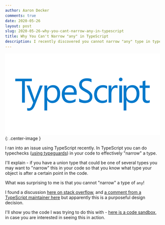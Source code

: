 ```yaml
---
author: Aaron Decker
comments: true
date: 2020-05-26
layout: post
slug: 2020-05-26-why-you-cant-narrow-any-in-typescript
title: Why You Can't Narrow "any" in TypeScript
description: I recently discovered you cannot narrow "any" type in typescript with a typeguard.
---
```


![Typescript logo](/images/typescript-logo.png){: .center-image }

I ran into an issue using TypeScript recently. In TypeScript you can do typechecks ([using typeguards](https://www.typescriptlang.org/docs/handbook/advanced-types.html#type-guards-and-differentiating-types)) in your code to effectively "narrow" a type.

I'll explain - if you have a union type that could be one of several types you may want to "narrow" this in your code so that you know what type your object is after a certain point in the code.

What was surprising to me is that you cannot "narrow" a type of `any`!

I found a discussion [here on stack overflow](https://stackoverflow.com/questions/36940687/why-does-typescript-not-narrow-the-any-type-in-this-type-guard), and [a comment from a TypeScript maintainer here](https://github.com/Microsoft/TypeScript/issues/1938#issuecomment-72994925) but apparently this is a purposeful design decision.

I'll show you the code I was trying to do this with - [here is a code sandbox](https://codesandbox.io/s/inspiring-microservice-dszyi?file=/src/index.ts),
in case you are interested in seeing this in action.
